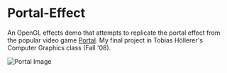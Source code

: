 Portal-Effect
=============

An OpenGL effects demo that attempts to replicate the portal effect from the popular video game [Portal](http://en.wikipedia.org/wiki/Portal_\(video_game\) "Link to the Portal Wiki page"). My final project in Tobias Höllerer's Computer Graphics class (Fall '08).

![Portal Image](http://www.saeedmahani.com/images/portal1.png)